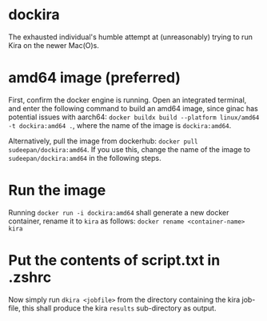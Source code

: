 # dockira
The exhausted individual's humble attempt at (unreasonably) trying to run Kira on the newer Mac(O)s.

# amd64 image (preferred)
First, confirm the docker engine is running. Open an integrated terminal, and enter the following command to build an amd64 image, since ginac has potential issues with aarch64:
`docker buildx build --platform linux/amd64 -t dockira:amd64 .`, where the name of the image is `dockira:amd64`.

Alternatively, pull the image from dockerhub: `docker pull sudeepan/dockira:amd64`. If you use this, change the name of the image to `sudeepan/dockira:amd64` in the following steps.

# Run the image
Running `docker run -i dockira:amd64`
shall generate a new docker container, rename it to `kira` as follows:
`docker rename <container-name> kira`

# Put the contents of script.txt in .zshrc
Now simply run `dkira <jobfile>` from the directory containing the kira job-file, this shall produce the kira `results` sub-directory as output.
